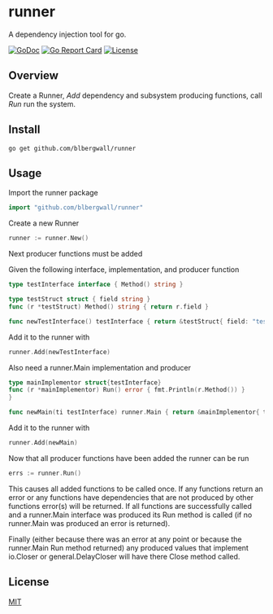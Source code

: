 # runner

A dependency injection tool for go.

[![GoDoc](http://img.shields.io/badge/go-documentation-blue.svg)](http://godoc.org/github.com/blbergwall/runner)
[![Go Report Card](https://goreportcard.com/badge/github.com/blbergwall/depend)](https://goreportcard.com/report/github.com/blbergwall/runner)
[![License](http://img.shields.io/badge/license-mit-blue.svg)](https://github.com/blbergwall/runner/blob/master/LICENSE.txt)

## Overview

Create a Runner, *Add* dependency and subsystem producing functions, call *Run* run the system.

## Install

```shell
go get github.com/blbergwall/runner
```

## Usage

Import the runner package

```go
import "github.com/blbergwall/runner"
```

Create a new Runner

```go
runner := runner.New()
```

Next producer functions must be added

Given the following interface, implementation, and producer function

```go
type testInterface interface { Method() string }

type testStruct struct { field string }
func (r *testStruct) Method() string { return r.field }

func newTestInterface() testInterface { return &testStruct{ field: "testInterface" } }
```

Add it to the runner with

```go
runner.Add(newTestInterface)
```

Also need a runner.Main implementation and producer

```go
type mainImplementor struct{testInterface}
func (r *mainImplementor) Run() error { fmt.Println(r.Method()) }
}

func newMain(ti testInterface) runner.Main { return &mainImplementor{ testInterface: ti } }
```

Add it to the runner with

```go
runner.Add(newMain)
```

Now that all producer functions have been added the runner can be run

```go
errs := runner.Run()
```

This causes all added functions to be called once.  If any functions return an error or any
functions have dependencies that are not produced by other functions error(s) will be returned. If
all functions are successfully called and a runner.Main interface was produced its Run method is
called (if no runner.Main was produced an error is returned).

Finally (either because there was an error at any point or because the runner.Main Run method
returned) any produced values that implement io.Closer or general.DelayCloser will have there
Close method called.

## License

[MIT](https://github.com/blbergwall/depend/blob/master/LICENSE.txt)
